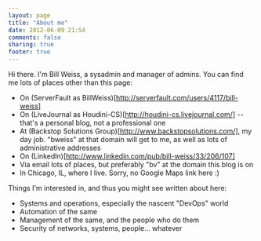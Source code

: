 ```yaml
---
layout: page
title: "About me"
date: 2012-06-09 21:54
comments: false
sharing: true
footer: true
---
```


Hi there.  I'm Bill Weiss, a sysadmin and manager of admins.  You can find
me lots of places other than this page:

 * On (ServerFault as BillWeiss)[http://serverfault.com/users/4117/bill-weiss]
 * On (LiveJournal as Houdini-CS)[http://houdini-cs.livejournal.com/]  --
   that's a personal blog, not a professional one
 * At (Backstop Solutions Group)[http://www.backstopsolutions.com/], my
   day job.  "bweiss" at that domain will get to me, as well as lots of
   administrative addresses
 * On (LinkedIn)[http://www.linkedin.com/pub/bill-weiss/33/206/107]
 * Via email lots of places, but preferably "bv" at the domain this blog
   is on
 * In Chicago, IL, where I live.  Sorry, no Google Maps link here :)

Things I'm interested in, and thus you might see written about here:

 * Systems and operations, especially the nascent "DevOps" world
 * Automation of the same
 * Management of the same, and the people who do them
 * Security of networks, systems, people... whatever

